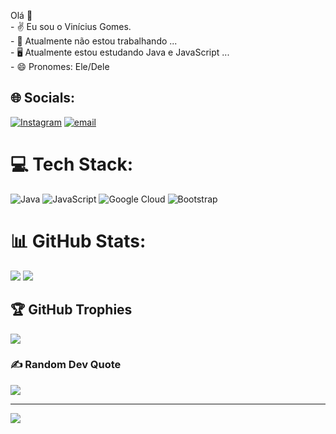  Olá 👋<br>- ✌️ Eu sou o Vinícius Gomes.<br>- 🧟 Atualmente não estou trabalhando ...<br>- 🖥️ Atualmente estou estudando Java e JavaScript ...<br>- 😄 Pronomes: Ele/Dele
    


## 🌐 Socials:
[![Instagram](https://img.shields.io/badge/Instagram-%23E4405F.svg?logo=Instagram&logoColor=white)](https://instagram.com/_vgs.08) [![email](https://img.shields.io/badge/Email-D14836?logo=gmail&logoColor=white)](mailto:v1nie0044@gmail.com) 

# 💻 Tech Stack:
![Java](https://img.shields.io/badge/java-%23ED8B00.svg?style=for-the-badge&logo=openjdk&logoColor=white) ![JavaScript](https://img.shields.io/badge/javascript-%23323330.svg?style=for-the-badge&logo=javascript&logoColor=%23F7DF1E) ![Google Cloud](https://img.shields.io/badge/GoogleCloud-%234285F4.svg?style=for-the-badge&logo=google-cloud&logoColor=white) ![Bootstrap](https://img.shields.io/badge/bootstrap-%238511FA.svg?style=for-the-badge&logo=bootstrap&logoColor=white)
# 📊 GitHub Stats:
![](https://github-readme-stats.vercel.app/api?username=V1niciusGomes&theme=blue-green&hide_border=false&include_all_commits=true&count_private=true)
![](https://nirzak-streak-stats.vercel.app/?user=V1niciusGomes&theme=blue-green&hide_border=false)<br/>


## 🏆 GitHub Trophies
![](https://github-profile-trophy.vercel.app/?username=V1niciusGomes&theme=radical&no-frame=false&no-bg=true&margin-w=4)

### ✍️ Random Dev Quote
![](https://quotes-github-readme.vercel.app/api?type=horizontal&theme=tokyonight)

---
[![](https://visitcount.itsvg.in/api?id=V1niciusGomes&icon=4&color=3)](https://visitcount.itsvg.in)

<!-- Proudly created with GPRM ( https://gprm.itsvg.in ) -->
